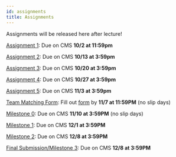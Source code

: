 ```yaml
---
id: assignments
title: Assignments
---
```


Assignments will be released here after lecture!

[Assignment 1](/docs/assignment1): Due on CMS **10/2 at 11:59pm**

[Assignment 2](/docs/assignment2): Due on CMS **10/13 at 3:59pm**

[Assignment 3](/docs/assignment3): Due on CMS **10/20 at 3:59pm**

[Assignment 4](/docs/assignment4): Due on CMS **10/27 at 3:59pm**

[Assignment 5](/docs/assignment5): Due on CMS **11/3 at 3:59pm**

[Team Matching Form](/docs/finalproject#team-matching-form): Fill out [form](https://forms.gle/vzVCCknrFfEh3dTK8) by **11/7 at 11:59PM** (no slip days)

[Milestone 0](/docs/finalproject#milestone-0): Due on CMS **11/10 at 3:59PM** (no slip days)

[Milestone 1](/docs/finalproject#milestone-1): Due on CMS **12/1 at 3:59PM**

[Milestone 2](/docs/finalproject#milestone-2): Due on CMS **12/8 at 3:59PM**

[Final Submission/Milestone 3](/docs/finalproject#milestone-3): Due on CMS **12/8 at 3:59PM**

